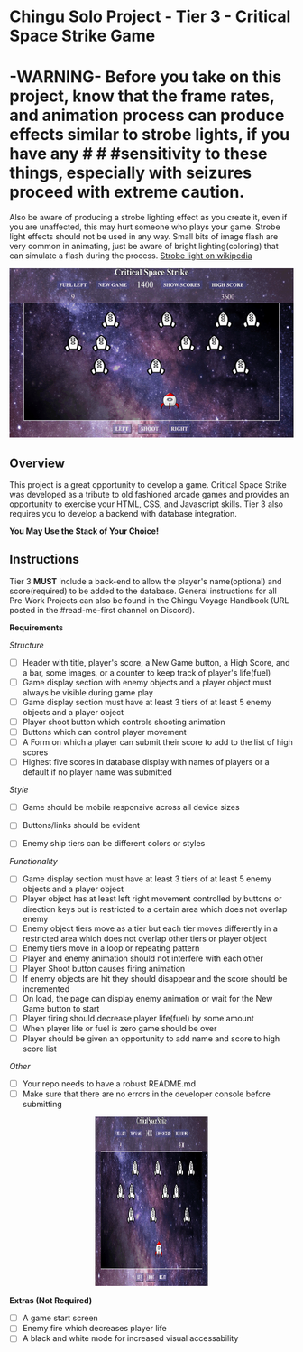 
# Chingu Solo Project - Tier 3 - Critical Space Strike Game



# -WARNING- Before you take on this project, know that the frame rates, and animation process can produce effects similar to strobe lights, if you have any # # #sensitivity to these things, especially with seizures proceed with extreme caution. 
Also be aware of producing a strobe lighting effect as you create it, even if you are unaffected, this may hurt someone who plays your game. Strobe light effects should not be used in any way. Small bits of image flash are very common in animating, just be aware of bright lighting(coloring) that can simulate a flash during the process. [Strobe light on wikipedia](https://en.wikipedia.org/wiki/Strobe_light)

<p align="center">
  
<img src="images/CSS-tier3.gif" width="600" height="300"/>

  </p>

## Overview ##

This project is a great opportunity to develop a game. Critical Space Strike was developed as a tribute to old fashioned arcade games and provides an opportunity to exercise your HTML, CSS, and Javascript skills. Tier 3  also requires you to develop a backend with database integration.

**You May Use the Stack of Your Choice!**

## Instructions ##

Tier 3 **MUST** include a back-end to allow the player's name(optional) and score(required) to be added to the database. General instructions for all Pre-Work Projects can also be found in the Chingu Voyage Handbook (URL posted in the #read-me-first channel on Discord).

**Requirements**

*Structure*
- [ ] Header with title, player's score, a New Game button, a High Score, and a bar, some images, or a counter to keep track of player's life(fuel)
- [ ] Game display section with enemy objects and a player object must always be visible during game play
- [ ] Game display section must have at least 3 tiers of at least 5 enemy objects and a player object 
- [ ] Player shoot button which controls shooting animation
- [ ] Buttons which can control player movement
- [ ] A Form on which a player can submit their score to add to the list of high scores
- [ ] Highest five scores in database display with names of players or a default if no player name was submitted

*Style*
- [ ] Game should be mobile responsive across all device sizes
- [ ] Buttons/links should be evident
- [ ] Enemy ship tiers can be different colors or styles


*Functionality*
- [ ] Game display section must have at least 3 tiers of at least 5 enemy objects and a player object 
- [ ] Player object has at least left right movement controlled by buttons or direction keys but is restricted to a certain area which does not overlap enemy
- [ ] Enemy object tiers move as a tier but each tier moves differently in a restricted area which does not overlap other tiers or player object
- [ ] Enemy tiers move in a loop or repeating pattern
- [ ] Player and enemy animation should not interfere with each other
- [ ] Player Shoot button causes firing animation
- [ ] If enemy objects are hit they should disappear and the score should be incremented
- [ ] On load, the page can display enemy animation or wait for the New Game button to start
- [ ] Player firing should decrease player life(fuel) by some amount
- [ ] When player life or fuel is zero game should be over 
- [ ] Player should be given an opportunity to add name and score to high score list

*Other*
- [ ] Your repo needs to have a robust README.md
- [ ] Make sure that there are no errors in the developer console before submitting

<p align="center">
  
<img src="images/CSS-tier3.gif" width="200" height="300"/>

  </p>
  
**Extras (Not Required)**
- [ ] A game start screen
- [ ] Enemy fire which decreases player life 
- [ ] A black and white mode for increased visual accessability
